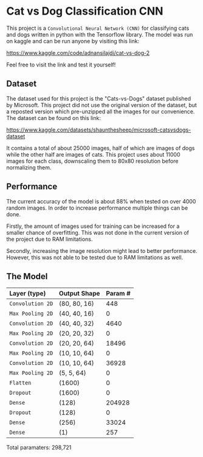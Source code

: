 
# Cat vs Dog Classification CNN

This project is a ```Convolutional Neural Network (CNN)``` for classifying cats and dogs written in python with the Tensorflow library. The model was run on kaggle and can be run anyone by visiting this link:


https://www.kaggle.com/code/adnansilajdi/cat-vs-dog-2

Feel free to visit the link and test it yourself!

## Dataset

The dataset used for this project is the "Cats-vs-Dogs" dataset published by Microsoft. This project did not use the original version of the dataset, but a reposted version which pre-unzipped all the images for our convenience. The dataset can be found on this link:

https://www.kaggle.com/datasets/shaunthesheep/microsoft-catsvsdogs-dataset

It contains a total of about 25000 images, half of which are images of dogs while the other half are images of cats. This project uses about 11000 images for each class, downscaling them to 80x80 resolution before normalizing them.

## Performance

The current accuracy of the model is about 88% when tested on over 4000 random images. In order to increase performance multiple things can be done. 

Firstly, the amount of images used for training can be increased for a smaller chance of overfitting. This was not done in the current version of the project due to RAM limitations. 

Secondly, increasing the image resolution might lead to better performance. However, this was not able to be tested due to RAM limitations as well. 

## The Model



| Layer (type) | Output Shape     | Param #        |
| :-------- | :------- | :------------------------- |
| `Convolution 2D` | (80, 80, 16) |448   |
| `Max Pooling 2D` | (40, 40, 16) |0   |
| `Convolution 2D` | (40, 40, 32) | 4640  |
| `Max Pooling 2D` | (20, 20, 32) |0   |
| `Convolution 2D` | (20, 20, 64) | 18496 |
| `Max Pooling 2D` | (10, 10, 64) |0   |
| `Convolution 2D` | (10, 10, 64) | 36928|
| `Max Pooling 2D` | (5, 5, 64) |0   |
| `Flatten` | (1600) |0   |
| `Dropout` | (1600) |0   |
| `Dense` | (128) | 204928   |
| `Dropout` | (128) |0   |
| `Dense` | (256) | 33024   |
| `Dense` | (1) | 257   |

Total paramaters: 298,721








